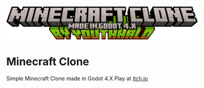![Minecraft Custom Title](./assets/title.png)

# Minecraft Clone
Simple Minecraft Clone made in Godot 4.X
Play at [itch.io](https://youthhalo.itch.io/minecraft-clone)
